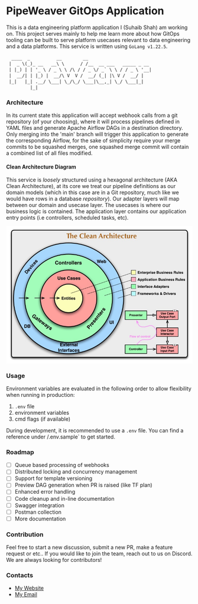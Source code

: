 # PipeWeaver GitOps Application

<!-- [![Go Build](https://github.com/codoworks/go-boilerplate/actions/workflows/go.yml/badge.svg)](https://github.com/codoworks/go-boilerplate/actions/workflows/go.yml)
[![Go Report Card](https://goreportcard.com/badge/github.com/codoworks/go-boilerplate)](https://goreportcard.com/report/github.com/codoworks/go-boilerplate)
[![CodeQL](https://github.com/codoworks/go-boilerplate/actions/workflows/codeql.yml/badge.svg)](https://github.com/codoworks/go-boilerplate/actions/workflows/codeql.yml)
[![Codacy Security Scan](https://github.com/codoworks/go-boilerplate/actions/workflows/codacy.yml/badge.svg)](https://github.com/codoworks/go-boilerplate/actions/workflows/codacy.yml)
[![Actively Maintained](https://img.shields.io/badge/Maintenance%20Level-Actively%20Maintained-green.svg)](https://gist.github.com/cheerfulstoic/d107229326a01ff0f333a1d3476e068d) -->

This is a data engineering platform application I (Suhaib Shah) am working on. This project serves mainly to help me learn more about how GitOps tooling can be built to serve platform usecases relevant to data engineering and a data platforms.
This service is written using `GoLang v1.22.5`.

```
  ____  _          __        __
 |  _ \(_)_ __   __\ \      / /__  __ ___   _____ _ __
 | |_) | | '_ \ / _ \ \ /\ / / _ \/ _` \ \ / / _ \ '__|
 |  __/| | |_) |  __/\ V  V /  __/ (_| |\ V /  __/ |
 |_|   |_| .__/ \___| \_/\_/ \___|\__,_| \_/ \___|_|
         |_|
```

### Architecture

In its current state this application will accept webhook calls from a git repository (of your choosing), where it will process pipelines defined in YAML files and generate Apache Airflow DAGs in a destination directory. Only merging into the 'main' branch will trigger this application to generate the corresponding Airflow, for the sake of simplicity require your merge commits to be squashed merges, one squashed merge commit will contain a combined list of all files modified.

#### Clean Architecture Diagram

This service is _loosely_ structured using a hexagonal architecture (AKA Clean Architecture), at its core we treat our pipeline definitions as our domain models (which in this case are in a Git repository, much like we would have rows in a database _repository_). Our adapter layers will map between our domain and usecase layer. The usecases is where our business logic is contained. The application layer contains our application entry points (i.e controllers, scheduled tasks, etc).

<img align="middle" src="docs/clean-architecture.png">

### Usage

Environment variables are evaluated in the following order to allow flexibility when running in production:

1. `.env` file
2. environment variables
3. cmd flags (if available)

During development, it is recommended to use a `.env` file. You can find a reference under /.env.sample` to get started.

### Roadmap

- [ ] Queue based processing of webhooks
- [ ] Distributed locking and concurrency management
- [ ] Support for template versioning
- [ ] Preview DAG generation when PR is raised (like TF plan)
- [ ] Enhanced error handling
- [ ] Code cleanup and in-line documentation
- [ ] Swagger integration
- [ ] Postman collection
- [ ] More documentation

### Contribution

Feel free to start a new discussion, submit a new PR, make a feature request or etc.. If you would like to join the team, reach out to us on Discord. We are always looking for contributors!

### Contacts

- [My Website](https://syedsuhaibshah.com)
- [My Email](mailto:suhaibshah22@gmail.com)
